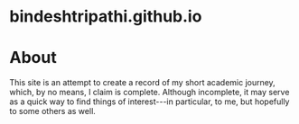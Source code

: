 # bindeshtripathi.github.io

# About
This site is an attempt to create a record of my short academic journey, which, by no means, I claim is complete. Although incomplete, it may serve as a quick way to find things of interest---in particular, to me, but hopefully to some others as well. 
